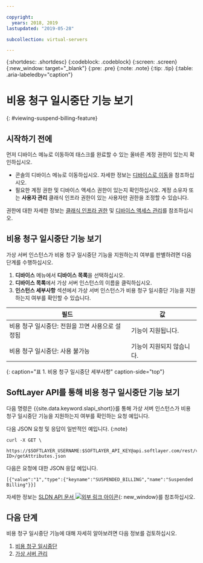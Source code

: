 ```yaml
---

copyright:
  years: 2018, 2019
lastupdated: "2019-05-28"

subcollection: virtual-servers

---
```


{:shortdesc: .shortdesc}
{:codeblock: .codeblock}
{:screen: .screen}
{:new_window: target="_blank"}
{:pre: .pre}
{:note: .note}
{:tip: .tip}
{:table: .aria-labeledby="caption"}

# 비용 청구 일시중단 기능 보기
{: #viewing-suspend-billing-feature}

## 시작하기 전에
먼저 디바이스 메뉴로 이동하여 태스크를 완료할 수 있는 올바른 계정 권한이 있는지 확인하십시오.  

* 콘솔의 디바이스 메뉴로 이동하십시오. 자세한 정보는 [디바이스로 이동](/docs/vsi?topic=virtual-servers-navigating-devices)을 참조하십시오.
* 필요한 계정 권한 및 디바이스 액세스 권한이 있는지 확인하십시오. 계정 소유자 또는 **사용자 관리** 클래식 인프라 권한이 있는 사용자만 권한을 조정할 수 있습니다.  

권한에 대한 자세한 정보는 [클래식 인프라 권한](/docs/iam?topic=iam-infrapermission#infrapermission) 및 [디바이스 액세스 관리](/docs/vsi?topic=virtual-servers-managing-device-access)를 참조하십시오.

## 비용 청구 일시중단 기능 보기 
가상 서버 인스턴스가 비용 청구 일시중단 기능을 지원하는지 여부를 판별하려면 다음 단계를 수행하십시오.

1. **디바이스** 메뉴에서 **디바이스 목록**을 선택하십시오. 
2. **디바이스 목록**에서 가상 서버 인스턴스의 이름을 클릭하십시오. 
3. **인스턴스 세부사항** 섹션에서 가상 서버 인스턴스가 비용 청구 일시중단 기능을 지원하는지 여부를 확인할 수 있습니다. 

| 필드                                 | 값                     |
| --------------------------------------| ------------------------- |
| 비용 청구 일시중단: 전원을 끄면 사용으로 설정됨 | 기능이 지원됩니다.     |
| 비용 청구 일시중단: 사용 불가능          | 기능이 지원되지 않습니다. |
{: caption="표 1. 비용 청구 일시중단 세부사항" caption-side="top"}

## SoftLayer API를 통해 비용 청구 일시중단 기능 보기

다음 명령은 {{site.data.keyword.slapi_short}}를 통해 가상 서버 인스턴스가 비용 청구 일시중단 기능을 지원하는지 여부를 확인하는 요청 예입니다.

다음 JSON 요청 및 응답이 일반적인 예입니다.
{:note}

```
curl -X GET \
 https://$SOFTLAYER_USERNAME:$SOFTLAYER_API_KEY@api.softlayer.com/rest/v3/SoftLayer_Virtual_Guest/<VSI ID>/getAttributes.json
```

다음은 요청에 대한 JSON 응답 예입니다.

```
[{"value":"1","type":{"keyname":"SUSPENDED_BILLING","name":"Suspended Billing"}}]
```

자세한 정보는 [SLDN API 문서 ![외부 링크 아이콘](../icons/launch-glyph.svg "외부 링크 아이콘")](https://softlayer.github.io/reference/services/SoftLayer_Virtual_Guest/getAttributes/){: new_window}를 참조하십시오.

## 다음 단계

비용 청구 일시중단 기능에 대해 자세히 알아보려면 다음 정보를 검토하십시오.
1. [비용 청구 일시중단](/docs/vsi?topic=virtual-servers-about-suspend-billing#about-suspend-billing)
2. [가상 서버 관리](/docs/vsi?topic=virtual-servers-managing-virtual-servers#managing-virtual-servers)

